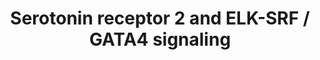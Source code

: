 ---
annotations:
- type: Cell Type Ontology
  value: neuron
- type: Pathway Ontology
  value: serotonin signaling pathway
authors:
- Mkutmon
- Egonw
- Eweitz
description: This pathway is courtesy of Ariadne Genomics Pathway Studio.
last-edited: 2021-05-21
organisms:
- Bos taurus
redirect_from:
- /index.php/Pathway:WP3242
- /instance/WP3242
schema-jsonld:
- '@context': https://schema.org/
  '@id': https://wikipathways.github.io/pathways/WP3242.html
  '@type': Dataset
  creator:
    '@type': Organization
    name: WikiPathways
  description: This pathway is courtesy of Ariadne Genomics Pathway Studio.
  keywords:
  - SRF
  - HTR2C
  - CALCIUM
  - ELK1
  - MAP2K2
  - RASGRF1
  - HRAS
  - GATA4
  - MAPK1
  - MAPK3
  - KRAS
  - ELK4
  - MAPKAPK2
  - PLC
  - MAP2K1
  - GNAQ
  - 5HTR2B
  - RAF1
  - ITPR1
  - HTR2A
  - serotonin
  - NRAS
  - 1,4,5-Insp3
  - RASGRP1
  license: CC0
  name: Serotonin receptor 2 and ELK-SRF / GATA4 signaling
seo: CreativeWork
title: Serotonin receptor 2 and ELK-SRF / GATA4 signaling
wpid: WP3242
---